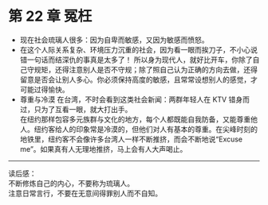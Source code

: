 # 第 22 章 冤枉

- 现在社会琉璃人很多：因为自卑而敏感，又因为敏感而愤怒。
- 在这个人际关系复杂、环境压力沉重的社会，因为看一眼而挨刀子，不小心说错一句话而结深仇的事真是太多了！
  所以身为现代人，就好比开车，你除了自己守规矩，还得注意别人是否不守规；除了照自己认为正确的方向去做，还得留意是否会让别人多心。你必须保持高度的敏感，且常常设想别人的感觉，才可能过得愉快。
- 尊重与冷漠
  在台湾，不时会看到这类社会新闻：两群年轻人在 KTV 错身而过，只为了互看一眼，就大打出手。  
  在纽约那样包容多元族群与文化的地方，每个人都既能自我防备，又能尊重他人。纽约客给人的印象常是冷漠的，但他们对人有基本的尊重。在尖峰时刻的地铁里，纽约客不会像许多台湾人一样不断推挤，而会不断地说“Excuse me”。如果真有人无理地推挤，马上会有人大声喝止。

---

读后感：  
不断修炼自己的内心，不要称为琉璃人。  
注意日常言行，不要在无意间得罪别人而不自知。
